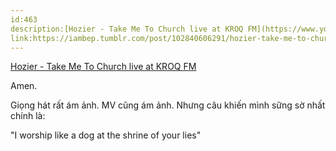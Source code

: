 ```yaml
---
id:463
description:[Hozier - Take Me To Church live at KROQ FM](https://www.youtube.com/watch?v=b6NGJfIoTGI)
link:https://iambep.tumblr.com/post/102840606291/hozier-take-me-to-church-live-at-kroq-fm
---
```


[Hozier - Take Me To Church live at KROQ FM](https://www.youtube.com/watch?v=b6NGJfIoTGI)

Amen.

Giọng hát rất ám ảnh. MV cũng ám ảnh. Nhưng câu khiến mình sững sờ nhất
chính là:

"I worship like a dog at the shrine of your lies"